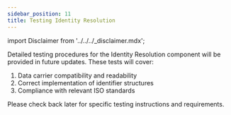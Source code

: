 ```yaml
---
sidebar_position: 11
title: Testing Identity Resolution
---
```


import Disclaimer from '../../../\_disclaimer.mdx';

<Disclaimer />

Detailed testing procedures for the Identity Resolution component will be provided in future updates. These tests will cover:

1. Data carrier compatibility and readability
2. Correct implementation of identifier structures
3. Compliance with relevant ISO standards

Please check back later for specific testing instructions and requirements.
